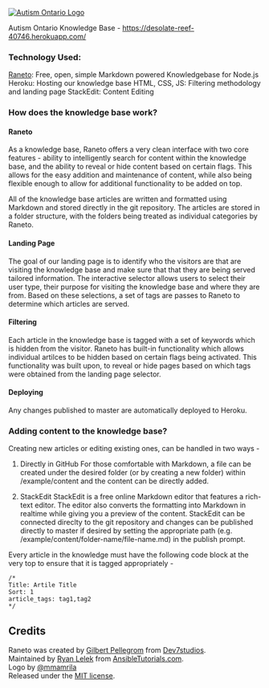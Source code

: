 [![Autism Ontario Logo](https://github.com/arelroche/autism-knowledge-base/blob/master/themes/default/public/images/autism-ontario-white.png)](http://www.autismontario.com/)

Autism Ontario Knowledge Base - https://desolate-reef-40746.herokuapp.com/

### Technology Used:
[Raneto](http://raneto.com): Free, open, simple Markdown powered Knowledgebase for Node.js
Heroku: Hosting our knowledge base
HTML, CSS, JS: Filtering methodology and landing page
StackEdit: Content Editing

### How does the knowledge base work?
#### Raneto
As a knowledge base, Raneto offers a very clean interface with two core features - ability to intelligently search for content within the knowledge base, and the ability to reveal or hide content based on certain flags. This allows for the easy addition and maintenance of content, while also being flexible enough to allow for additional functionality to be added on top.

All of the knowledge base articles are written and formatted using Markdown and stored directly in the git repository. The articles are stored in a folder structure, with the folders being treated as individual categories by Raneto.

#### Landing Page
The goal of our landing page is to identify who the visitors are that are visiting the knowledge base and make sure that that they are being served tailored information. The interactive selector allows users to select their user type, their purpose for visiting the knowledge base and where they are from. Based on these selections, a set of tags are passes to Raneto to determine which articles are served.

#### Filtering
Each article in the knowledge base is tagged with a set of keywords which is hidden from the visitor. Raneto has built-in functionality which allows individual artilces to be hidden based on certain flags being activated. This functionality was built upon, to reveal or hide pages based on which tags were obtained from the landing page selector.

#### Deploying
Any changes published to master are automatically deployed to Heroku.

### Adding content to the knowledge base?
Creating new articles or editing existing ones, can be handled in two ways - 

1. Directly in GitHub
For those comfortable with Markdown, a file can be created under the desired folder (or by creating a new folder) within /example/content and the content can be directly added.

2. StackEdit
StackEdit is a free online Markdown editor that features a rich-text editor. The editor also converts the formatting into Markdown in realtime while giving you a preview of the content. StackEdit can be connected direclty to the git repository and changes can be published directly to master if desired by setting the appropriate path (e.g. /example/content/folder-name/file-name.md) in the publish prompt.

Every article in the knowledge must have the following code block at the very top to ensure that it is tagged appropriately -
```
/* 
Title: Artile Title
Sort: 1 
article_tags: tag1,tag2 
*/
```


Credits
-------

Raneto was created by [Gilbert Pellegrom](http://gilbert.pellegrom.me) from [Dev7studios](http://dev7studios.co).  
Maintained by [Ryan Lelek](http://www.ryanlelek.com) from [AnsibleTutorials.com](http://www.ansibletutorials.com).  
Logo by [@mmamrila](https://github.com/mmamrila)  
Released under the [MIT license](https://raw.githubusercontent.com/gilbitron/Raneto/master/LICENSE).
